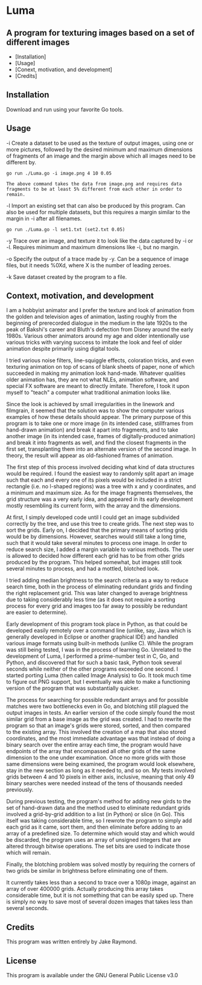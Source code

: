 # Luma

## A program for texturing images based on a set of different images

- [Installation]
- [Usage]
- [Conext, motivation, and development]
- [Credits]

## Installation
Download and run using your favorite Go tools.

## Usage
-i	Create a dataset to be used as the texture of output images, using one or more pictures, followed by the desired minimum and maximum dimensions of fragments
	of an image and the margin above which all images need to be different by.

	go run ./Luma.go -i image.png 4 10 0.05

	The above command takes the data from image.png and requires data fragments to be at least 5% different from each other in order to remain.


-l	Import an existing set that can also be produced by this program. Can also be used for multiple datasets, but this requires a margin similar to the margin in -i
	after all filenames.

	go run ./Luma.go -l set1.txt (set2.txt 0.05)


-y	Trace over an image, and texture it to look like the data captured by -i or -l. Requires minimum and maximum dimensions like -i, but no margin.


-o	Specify the output of a trace made by -y. Can be a sequence of image files, but it needs %0Xd, where X is the number of leading zeroes.


-k	Save dataset created by the program to a file.


## Context, motivation, and development
I am a hobbyist animator and I prefer the texture and look of animation from the golden and television ages of animation, lasting roughly from the beginning of prerecorded dialogue in the medium in the late 1920s to the peak of Bakshi's career and Bluth's defection from Disney around the early 1980s. Various other animators around my age and older intentionally use various tricks with varying success to imitate the look and feel of older animation despite primarily using digital tools.

I tried various noise filters, line-squiggle effects, coloration tricks, and even texturing animation on top of scans of blank sheets of paper, none of which succeeded in making my animation look hand-made. Whatever qualities older animation has, they are not what NLEs, animation software, and special FX software are meant to directly imitate. Therefore, I took it upon myself to "teach" a computer what traditional animation looks like.

Since the look is achieved by small irregularities in the linework and filmgrain, it seemed that the solution was to show the computer various examples of how these details should appear. The primary purpose of this program is to take one or more image (in its intended case, stillframes from hand-drawn animation) and break it apart into fragments, and to take another image (in its intended case, frames of digitally-produced animation) and break it into fragments as well, and find the closest fragments in the first set, transplanting them into an alternate version of the second image. In theory, the result will appear as old-fashioned frames of animation.

The first step of this process involved deciding what kind of data structures would be required. I found the easiest way to randomly split apart an image such that each and every one of its pixels would be included in a strict rectangle (i.e. no l-shaped regions) was a tree with x and y coordinates, and a minimum and maximum size. As for the image fragments themselves, the grid structure was a very early idea, and appeared in its early development mostly resembling its current form, with the array and the dimensions.

At first, I simply developed code until I could get an image subdivided correctly by the tree, and use this tree to create grids. The next step was to sort the grids. Early on, I decided that the primary means of sorting grids would be by dimensions. However, searches would still take a long time, such that it would take several minutes to process one image. In order to reduce search size, I added a margin variable to various methods. The user is allowed to decided how different each grid has to be from other grids produced by the program. This helped somewhat, but images still took several minutes to process, and had a mottled, blotched look.

I tried adding median brightness to the search criteria as a way to reduce search time, both in the process of eliminating redundant grids and finding the right replacement grid. This was later changed to average brightness due to taking considerably less time (as it does not require a sorting process for every grid and images too far away to possibly be redundant are easier to determine).


Early development of this program took place in Python, as that could be developed easily remotely over a command line (unlike, say, Java which is generally developed in Eclipse or another graphical IDE) and handled various image formats using built-in methods (unlike C). While the program was still being tested, I was in the process of learning Go. Unrelated to the development of Luma, I performed a prime-number test in C, Go, and Python, and discovered that for such a basic task, Python took several seconds while neither of the other programs exceeded one second. I started porting Luma (then called Image Analysis) to Go. It took much time to figure out PNG support, but I eventually was able to make a functioning version of the program that was substantially quicker.

The process for searching for possible redundant arrays and for possible matches were two bottlenecks even in Go, and blotching still plagued the output images in tests. An earlier version of the code simply found the most similar grid from a base image as the grid was created. I had to rewrite the program so that an image's grids were stored, sorted, and then compared to the existing array. This involved the creation of a map that also stored coordinates, and the most immediate advantage was that instead of doing a binary search over the entire array each time, the program would have endpoints of the array that encompassed all other grids of the same dimension to the one under examination. Once no more grids with those same dimensions were being examined, the program would look elsewhere, stay in the new section as long as it needed to, and so on. My tests involved grids between 4 and 10 pixels in either axis, inclusive, meaning that only 49 binary searches were needed instead of the tens of thousands needed previously.

During previous testing, the program's method for adding new girds to the set of hand-drawn data and the method used to eliminate redundant grids involved a grid-by-grid addition to a list (in Python) or slice (in Go). This itself was taking considerable time, so I rewrote the program to simply add each grid as it came, sort them, and then eliminate before adding to an array of a predefined size. To determine which would stay and which would be discarded, the program uses an array of unsigned integers that are altered through bitwise operations. The set bits are used to indicate those which will remain.

Finally, the blotching problem was solved mostly by requiring the corners of two grids be similar in brightness before eliminating one of them.

It currently takes less than a second to trace over a 1080p image, against an array of over 400000 grids. Actually producing this array takes considerable time, but it is not something that can be easily sped up. There is simply no way to save most of several dozen images that takes less than several seconds.


## Credits
This program was written entirely by Jake Raymond.


## License
This program is available under the GNU General Public License v3.0

